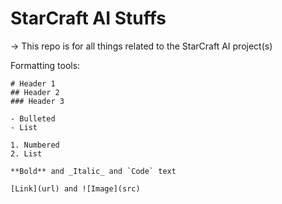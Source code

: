 # StarCraft AI Stuffs
-> This repo is for all things related to the StarCraft AI project(s)

Formatting tools:
```
# Header 1
## Header 2
### Header 3

- Bulleted
- List

1. Numbered
2. List

**Bold** and _Italic_ and `Code` text

[Link](url) and ![Image](src)
```
